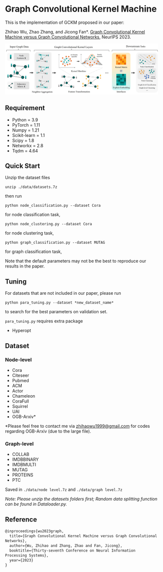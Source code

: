 Graph Convolutional Kernel Machine
====
This is the implementation of GCKM proposed in our paper:

Zhihao Wu, Zhao Zhang, and Jicong Fan*. [Graph Convolutional Kernel Machine versus Graph Convolutional Networks](https://openreview.net/forum?id=SFfOt1oDsX), NeurIPS 2023.

![framework](./Framework.jpg)

## Requirement

  * Python = 3.9
  * PyTorch = 1.11
  * Numpy = 1.21
  * Scikit-learn = 1.1
  * Scipy = 1.8
  * Networkx = 2.8
  * Tqdm = 4.64

## Quick Start
Unzip the dataset files
```
unzip ./data/datasets.7z
```
then run 
```
python node_classification.py --dataset Cora
```
for node classification task,
```
python node_clustering.py --dataset Cora
```
for node clustering task,
```
python graph_classification.py --dataset MUTAG
```
for graph classification task,

Note that the default parameters may not be the best to reproduce our results in the paper.

## Tuning
For datasets that are not included in our paper, please run
```
python para_tuning.py --dataset *new_dataset_name*
```
to search for the best parameters on validation set. 

```para_tuning.py``` requires extra package
  * Hyperopt

## Dataset

### Node-level
  * Cora
  * Citeseer
  * Pubmed
  * ACM
  * Actor
  * Chameleon
  * CoraFull
  * Squirrel
  * UAI
  * OGB-Arxiv*

*Please feel free to contact me via zhihaowu1999@gmail.com for codes regarding OGB-Arxiv (due to the large file).

### Graph-level
  * COLLAB
  * IMDBBINARY
  * IMDBMULTI
  * MUTAG
  * PROTEINS
  * PTC

Saved in ```./data/node level.7z``` and ```./data/graph level.7z```

*Note: Please unzip the datasets folders first; Random data splitting function can be found in Dataloader.py.*

## Reference
```
@inproceedings{wu2023graph,
  title={Graph Convolutional Kernel Machine versus Graph Convolutional Networks},
  author={Wu, Zhihao and Zhang, Zhao and Fan, Jicong},
  booktitle={Thirty-seventh Conference on Neural Information Processing Systems},
  year={2023}
}
```
